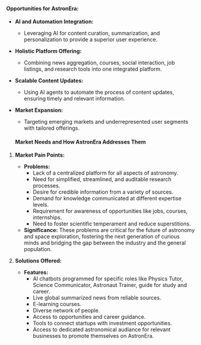 #### Opportunities for AstronEra:

- **AI and Automation Integration:**
  - Leveraging AI for content curation, summarization, and personalization to provide a superior
    user experience.
- **Holistic Platform Offering:**
  - Combining news aggregation, courses, social interaction, job listings, and research tools into
    one integrated platform.
- **Scalable Content Updates:**
  - Using AI agents to automate the process of content updates, ensuring timely and relevant
    information.
- **Market Expansion:**

  - Targeting emerging markets and underrepresented user segments with tailored offerings.

  #### Market Needs and How AstronEra Addresses Them

1. **Market Pain Points:**

   - **Problems:**
     - Lack of a centralized platform for all aspects of astronomy.
     - Need for simplified, streamlined, and auditable research processes.
     - Desire for credible information from a variety of sources.
     - Demand for knowledge communicated at different expertise levels.
     - Requirement for awareness of opportunities like jobs, courses, internships.
     - Need to foster scientific temperament and reduce superstitions.
   - **Significance:** These problems are critical for the future of astronomy and space
     exploration, fostering the next generation of curious minds and bridging the gap between the
     industry and the general population.

2. **Solutions Offered:**
   - **Features:**
     - AI chatbots programmed for specific roles like Physics Tutor, Science Communicator, Astronaut
       Trainer, guide for study and career.
     - Live global summarized news from reliable sources.
     - E-learning courses.
     - Diverse network of people.
     - Access to opportunities and career guidance.
     - Tools to connect startups with investment opportunities.
     - Access to dedicated astronomical audiance for relevant businesses to promote themselves on
       AstronEra.
